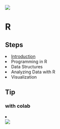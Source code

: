 <!--header-->
<img src="https://capsule-render.vercel.app/api?type=waving&color=0:195daf,100:aaaab4&height=250&section=header&text=Langs&fontSize=80&fontAlign=20&fontAlignY=30&desc=Programing%20Language%20%3A%20%20R&descSize=20&descAlign=80&descAlignY=60&&fontColor=fff" />

<!--contents-->
<h1><b>R</b></h1>
<h2><span>Steps</span></h2>
<div>
    <li><a href="">Introduction</a></li>
    <li>Programming in R</li>
    <li>Data Structures</li>
    <li>Analyzing Data with R</li>
    <li>Visualization</li>
</div>

<h2><span>Tip</span></h2>
<div>
    <h3>with colab</h3>
    <div>
        <li></li>
    </div>
</div>

<!--footer-->
<img src="https://capsule-render.vercel.app/api?type=waving&color=0:195daf,100:aaaab4&height=250&section=footer&text=Thank%20You&fontSize=50&fontAlignY=70&fontColor=fff"/>
